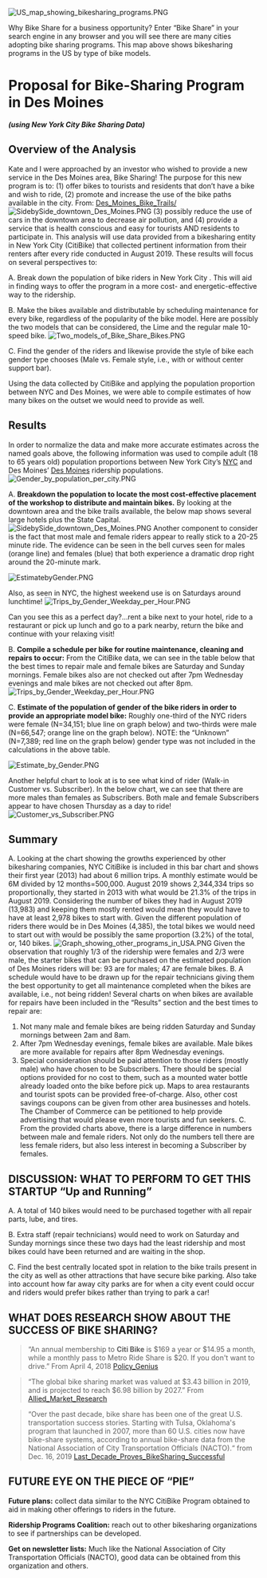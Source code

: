![US_map_showing_bikesharing_programs.PNG](Resources/US_map_showing_bikesharing_programs.PNG)

Why Bike Share for a business opportunity? Enter “Bike Share” in your search engine in any browser and you will see there are many cities adopting bike sharing programs. This map above shows bikesharing programs in the US by type of bike models. 
 
# Proposal for Bike-Sharing Program in Des Moines #
***(using New York City Bike Sharing Data)***

## Overview of the Analysis
Kate and I were approached by an investor who wished to provide a new service in the Des Moines area, Bike Sharing! The purpose for this new program is to:
(1)	offer bikes to tourists and residents that don’t have a bike and wish to ride,
(2)	promote and increase the use of the bike paths available in the city. From: [Des_Moines_Bike_Trails/](https://www.traillink.com/city/des-moines-ia-trails/)
![SidebySide_downtown_Des_Moines.PNG](Resources/SidebySide_downtown_Des_Moines.PNG)
(3)	possibly reduce the use of cars in the downtown area to decrease air pollution, and 
(4)	provide a service that is health conscious and easy for tourists AND residents to participate in.
This analysis will use data provided from a bikesharing entity in New York City (CitiBike) that collected pertinent information from their renters after every ride conducted in August 2019. These results will focus on several perspectives to:

A. Break down the population of bike riders in New York City . This will aid in finding ways to offer the program in a more cost- and energetic-effective way to the ridership.
     
B. Make the bikes available and distributable by scheduling maintenance for every bike, regardless of the popularity of the bike model. Here are possibly the two models that can be considered, the Lime and the regular male 10-speed bike. ![Two_models_of_Bike_Share_Bikes.PNG](Resources/Two_models_of_Bike_Share_Bikes.PNG)
     
C. Find the gender of the riders and likewise provide the style of bike each gender type chooses (Male vs. Female style, i.e., with or without center support bar).
     
Using the data collected by CitiBike and applying the population proportion between NYC and Des Moines, we were able to compile estimates of how many bikes on the outset we would need to provide as well.

## Results
In order to normalize the data and make more accurate estimates across the named goals above, the following information was used to compile adult (18 to 65 years old) population proportions between New York City’s [NYC](https://www.census.gov/quickfacts/fact/table/newyorkcitynewyork,US/POP010220) and Des Moines’ [Des Moines](https://www.census.gov/quickfacts/fact/table/desmoinescityiowa,US/PST045221) ridership populations.
![Gender_by_population_per_city.PNG](Resources/Gender_by_population_per_city.PNG)	 

A.	**Breakdown the population to locate the most cost-effective placement of the workshop to distribute and maintain bikes.** By looking at the downtown area and the bike trails available, the below map shows several large hotels plus the State Capital. 
![SidebySide_downtown_Des_Moines.PNG](Resources/SidebySide_downtown_Des_Moines.PNG)
Another component to consider is the fact that most male and female riders appear to really stick to a 20-25 minute ride. The evidence can be seen in the bell curves seen for males (orange line) and females (blue) that both experience a dramatic drop right around the 20-minute mark.

![EstimatebyGender.PNG](Resources/ByGenderEstimate.PNG)

Also, as seen in NYC, the highest weekend use is on Saturdays around lunchtime!
![Trips_by_Gender_Weekday_per_Hour.PNG](Resources/TripsXGender_WkdayperHour.PNG)

Can you see this as a perfect day?…rent a bike next to your hotel, ride to a restaurant or pick up lunch and go to a park nearby, return the bike and continue with your relaxing visit!

B.	**Compile a schedule per bike for routine maintenance, cleaning and repairs to occur:** From the CitiBike data, we can see in the table below that the best times to repair male and female bikes are Saturday and Sunday mornings. Female bikes also are not checked out after 7pm Wednesday evenings and male bikes are not checked out after 8pm.
![Trips_by_Gender_Weekday_per_Hour.PNG](Resources/TripsXGender_WkdayperHour.PNG)

C.	**Estimate of the population of gender of the bike riders in order to provide an appropriate model bike:** Roughly one-third of the NYC riders were female (N=34,151; blue line on graph below) and two-thirds were male (N=66,547; orange line on the graph below). NOTE: the “Unknown” (N=7,389; red line on the graph below) gender type was not included in the calculations in the above table.

![Estimate_by_Gender.PNG](Resources/ByGenderEstimate.PNG)

Another helpful chart to look at is to see what kind of rider (Walk-in Customer vs. Subscriber). In the below chart, we can see that there are more males than females as Subscribers. Both male and female Subscribers appear to have chosen Thursday as a day to ride!
![Customer_vs_Subscriber.PNG](Resources/Customer_vs_Subscriber.PNG)

## Summary
A.	Looking at the chart showing the growths experienced by other bikesharing companies, NYC CitiBike is included in this bar chart and shows their first year (2013) had about 6 million trips. A monthly estimate would be 6M divided by 12 months=500,000. August 2019 shows 2,344,334 trips so proportionally, they started in 2013 with what would be 21.3% of the trips in August 2019. Considering the number of bikes they had in August 2019 (13,983) and keeping them mostly rented would mean they would have to have at least 2,978 bikes to start with. Given the different population of riders there would be in Des Moines (4,385), the total bikes we would need to start out with would be possibly the same proportion (3.2%) of the total, or, 140 bikes.
![Graph_showing_other_programs_in_USA.PNG](Resources/Graph_showing_other_programs_in_USA.PNG)
Given the observation that roughly 1/3 of the ridership were females and 2/3 were  male, the starter bikes that can be purchased on the estimated population of Des Moines riders will be: 93 are for males; 47 are female bikes.
B.	A schedule would have to be drawn up for the repair technicians giving them the best opportunity to get all maintenance completed when the bikes are available, i.e., not being ridden! Several charts on when bikes are available for repairs have been included in the “Results” section and the best times to repair are: 
1)	Not many male and female bikes are being ridden Saturday and Sunday mornings between 2am and 8am.
2)	After 7pm Wednesday evenings, female bikes are available. Male bikes are more available for repairs after 8pm Wednesday evenings.
3)	Special consideration should be paid attention to those riders (mostly male) who have chosen to be Subscribers. There should be special options provided for no cost to them, such as a mounted water bottle already loaded onto the bike before pick up. Maps to area restaurants and tourist spots can be provided free-of-charge. Also, other cost savings coupons can be given from other area businesses and hotels. The Chamber of Commerce can be petitioned to help provide advertising that would please even more tourists and fun seekers.
C.	From the provided charts above, there is a large difference in numbers between male and female riders. Not only do the numbers tell there are less female riders, but also less interest in becoming a Subscriber by females.

## DISCUSSION: WHAT TO PERFORM TO GET THIS STARTUP “Up and Running”
A. A total of 140 bikes would need to be purchased together with all repair parts, lube, and tires.

B. Extra staff (repair technicians) would need to work on Saturday and Sunday mornings since these two days had the least ridership and most bikes could have been returned and are waiting in the shop. 

C. Find the best centrally located spot in relation to the bike trails present in the city as well as other attractions that have secure bike parking. Also take into account how far away city parks are for when a city event could occur and riders would prefer bikes rather than trying to park a car!

## WHAT DOES RESEARCH SHOW ABOUT THE SUCCESS OF BIKE SHARING?
>“An annual membership to **Citi Bike** is $169 a year or $14.95 a month, while a monthly pass to Metro Ride Share is $20. If you don't want to drive.” From April 4, 2018 [Policy_Genius](https://www.policygenius.com/news/)

>“The global bike sharing market was valued at $3.43 billion in 2019, and is projected to reach $6.98 billion by 2027.” From [Allied_Market_Research](https://www.alliedmarketresearch.com/bike-sharing-market-A11309)

>“Over the past decade, bike share has been one of the great U.S. transportation success stories. Starting with Tulsa, Oklahoma's program that launched in 2007, more than 60 U.S. cities now have bike-share systems, according to annual bike-share data from the National Association of City Transportation Officials (NACTO).“ from Dec. 16, 2019 [Last_Decade_Proves_BikeSharing_Successful]( https://archive.curbed.com/2019/12/16/20864145/bike-share-citi-bike-jump-uber)

## FUTURE EYE ON THE PIECE OF “PIE”
**Future plans:** collect data similar to the NYC CitiBike Program obtained to aid in making other offerings to riders in the future.

**Ridership Programs Coalition:** reach out to other bikesharing organizations to see if partnerships can be developed.

**Get on newsletter lists:** Much like the National Association of City Transportation Officials (NACTO), good data can be obtained from this organization and others.

